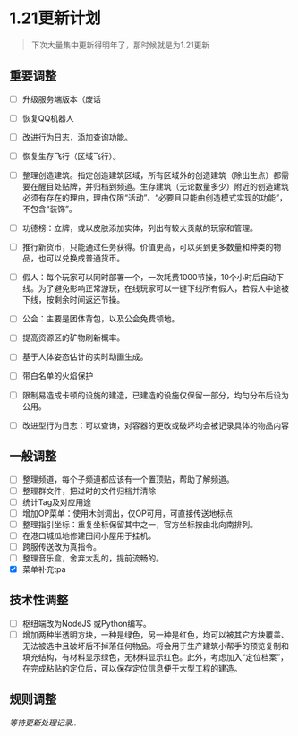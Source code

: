 # 1.21更新计划
> 下次大量集中更新得明年了，那时候就是为1.21更新 
## 重要调整
- [ ] 升级服务端版本（废话 
- [ ] 恢复QQ机器人 
- [ ] 改进行为日志，添加查询功能。
- [ ] 恢复生存飞行（区域飞行）。 
- [ ] 整理创造建筑。指定创造建筑区域，所有区域外的创造建筑（除出生点）都需要在醒目处贴牌，并归档到频道。生存建筑（无论数量多少）附近的创造建筑必须有存在的理由，理由仅限“活动”、“必要且只能由创造模式实现的功能”，不包含“装饰”。 
- [ ] 功德榜：立牌，或以皮肤添加实体，列出有较大贡献的玩家和管理。 
- [ ] 推行新货币，只能通过任务获得。价值更高，可以买到更多数量和种类的物品，也可以兑换成普通货币。 
- [ ] 假人：每个玩家可以同时部署一个，一次耗费1000节操，10个小时后自动下线。为了避免影响正常游玩，在线玩家可以一键下线所有假人，若假人中途被下线，按剩余时间返还节操。 
- [ ] 公会：主要是团体背包，以及公会免费领地。 
- [ ] 提高资源区的矿物刷新概率。 
- [ ] 基于人体姿态估计的实时动画生成。 
- [ ] 带白名单的火焰保护 
- [ ] 限制易造成卡顿的设施的建造，已建造的设施仅保留一部分，均匀分布后设为公用。 
- [ ] 改进型行为日志：可以查询，对容器的更改或破坏均会被记录具体的物品内容 
 
 
## 一般调整
- [ ] 整理频道，每个子频道都应该有一个置顶贴，帮助了解频道。 
- [ ] 整理群文件，把过时的文件归档并清除 
- [ ] 统计Tag及对应用途 
- [ ] 增加OP菜单：使用木剑调出，仅OP可用，可直接传送地标点 
- [ ] 整理指引坐标：重复坐标保留其中之一，官方坐标按由北向南排列。 
- [ ] 在港口城瓜地修建田间小屋用于挂机。 
- [ ] 跨服传送改为真指令。 
- [ ] 整理音乐盒，舍弃太乱的，提前流畅的。 
- [x] 菜单补充tpa 

## 技术性调整
- [ ] 枢纽端改为NodeJS 或Python编写。 
- [ ] 增加两种半透明方块，一种是绿色，另一种是红色，均可以被其它方块覆盖、无法被选中且破坏后不掉落任何物品。将会用于生产建筑小帮手的预览复制和填充结构，有材料显示绿色，无材料显示红色。此外，考虑加入“定位档案”，在完成粘贴的定位后，可以保存定位信息便于大型工程的建造。 

## 规则调整
 *等待更新处理记录..*
